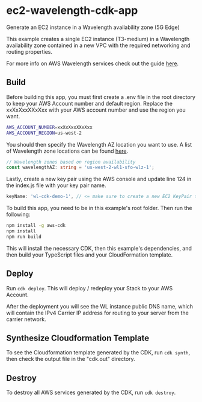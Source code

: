 # ec2-wavelength-cdk-app
Generate an EC2 instance in a Wavelength availability zone (5G Edge)

This example creates a single EC2 instance (T3-medium) in a Wavelength availability zone contained in a new VPC with the required networking and routing properties.

For more info on AWS Wavelength services check out the guide [here](https://aws.amazon.com/wavelength/).

## Build

Before building this app, you must first create a .env file in the root directory to keep your AWS Account number and default region. Replace the xxXxXxxXXxXxx with your AWS account number and use the region you want.

```bash
AWS_ACCOUNT_NUMBER=xxXxXxxXXxXxx
AWS_ACCOUNT_REGION=us-west-2
```

You should then specify the Wavelength AZ location you want to use.  A list of Wavelength zone locations can be found [here](https://aws.amazon.com/wavelength/locations/).

```typescript
// Wavelength zones based on region availability
const wavelengthAZ: string = 'us-west-2-wl1-sfo-wlz-1';
```

Lastly, create a new key pair using the AWS console and update line 124 in the index.js file with your key pair name.

```typescript
keyName: 'wl-cdk-demo-1', // <= make sure to create a new EC2 KeyPair to enable SSH access
```

To build this app, you need to be in this example's root folder. Then run the following:

```bash
npm install -g aws-cdk
npm install
npm run build
```

This will install the necessary CDK, then this example's dependencies, and then build your TypeScript files and your CloudFormation template.

## Deploy

Run `cdk deploy`. This will deploy / redeploy your Stack to your AWS Account.

After the deployment you will see the WL instance public DNS name, which will contain the IPv4 Carrier IP address for routing to your server from the carrier network.

## Synthesize Cloudformation Template

To see the Cloudformation template generated by the CDK, run `cdk synth`, then check the output file in the "cdk.out" directory.

## Destroy

To destroy all AWS services generated by the CDK, run `cdk destroy`.